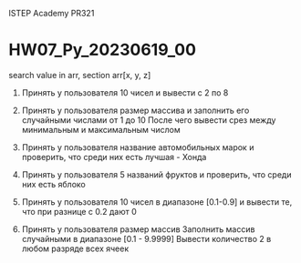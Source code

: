 ISTEP Academy
PR321
# HW07_Py_20230619_00
search value in arr, section arr[x, y, z]

1) Принять у пользователя 10 чисел и вывести с 2 по 8

2) Принять у пользователя размер массива и заполнить его случайными числами от 1 до 10
   После чего вывести срез между минимальным и максимальным числом 

3) Принять у пользователя название автомобильных марок и проверить, что среди них есть лучшая - Хонда

4) Принять у пользователя 5 названий фруктов и проверить, что среди них есть яблоко

5) Принять у пользователя 10 чисел в диапазоне [0.1-0.9] и вывести те, что при разнице с 0.2 дают 0

6) Принять у пользователя размер массив
   Заполнить массив случайными в диапазоне [0.1 - 9.9999] 
   Вывести количество 2 в любом разряде всех ячеек 
